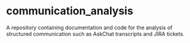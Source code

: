 # communication_analysis
A repository containing documentation and code for the analysis of structured communication such as AskChat transcripts and JIRA tickets.
